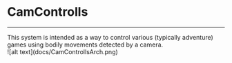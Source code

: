 # CamControlls
<hr>
This system is intended as a way to control various (typically adventure) games using bodily movements detected by a camera. <br>
![alt text](docs/CamControllsArch.png)